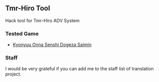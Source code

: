 ## Tmr-Hiro Tool

Hack tool for Tmr-Hiro ADV System

### Tested Game

+ [Kyonyuu Onna Senshi Dogeza Saimin](https://vndb.org/v26531)

### Staff

I would be very grateful if you can add me to the staff list of translation project.
